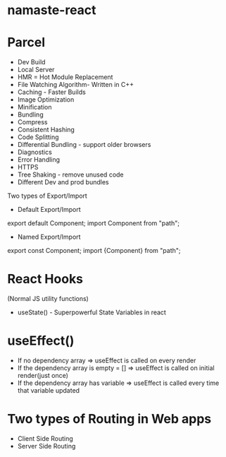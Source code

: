 # namaste-react

# Parcel

- Dev Build
- Local Server
- HMR = Hot Module Replacement
- File Watching Algorithm- Written in C++
- Caching - Faster Builds
- Image Optimization
- Minification
- Bundling
- Compress
- Consistent Hashing
- Code Splitting
- Differential Bundling - support older browsers
- Diagnostics
- Error Handling
- HTTPS
- Tree Shaking - remove unused code
- Different Dev and prod bundles

Two types of Export/Import

- Default Export/Import

export default Component;
import Component from "path";

- Named Export/Import

export const Component;
import {Component} from "path";

# React Hooks

(Normal JS utility functions)

- useState() - Superpowerful State Variables in react

# useEffect()

- If no dependency array => useEffect is called on every render
- If the dependency array is empty = [] => useEffect is called on initial render(just once)
- If the dependency array has variable => useEffect is called every time that variable updated

# Two types of Routing in Web apps

- Client Side Routing
- Server Side Routing
